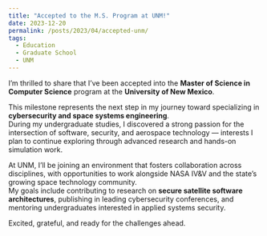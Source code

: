 ```yaml
---
title: "Accepted to the M.S. Program at UNM!"
date: 2023-12-20
permalink: /posts/2023/04/accepted-unm/
tags:
  - Education
  - Graduate School
  - UNM
---
```


I’m thrilled to share that I’ve been accepted into the **Master of Science in Computer Science** program at the **University of New Mexico**.  

This milestone represents the next step in my journey toward specializing in **cybersecurity and space systems engineering**.  
During my undergraduate studies, I discovered a strong passion for the intersection of software, security, and aerospace technology — interests I plan to continue exploring through advanced research and hands-on simulation work.

At UNM, I’ll be joining an environment that fosters collaboration across disciplines, with opportunities to work alongside NASA IV&V and the state’s growing space technology community.  
My goals include contributing to research on **secure satellite software architectures**, publishing in leading cybersecurity conferences, and mentoring undergraduates interested in applied systems security.

Excited, grateful, and ready for the challenges ahead.
